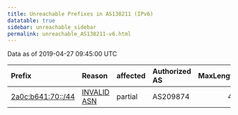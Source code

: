 ```yaml
---
title: Unreachable Prefixes in AS138211 (IPv6)
datatable: true
sidebar: unreachable_sidebar
permalink: unreachable_AS138211-v6.html
---
```


Data as of 2019-04-27 09:45:00 UTC


<div class="datatable-begin"></div>

| Prefix                                                       | Reason                                                                                                    | affected   | Authorized AS   |   MaxLength | Anchor                                         |   unreachable /48s |
|:-------------------------------------------------------------|:----------------------------------------------------------------------------------------------------------|:-----------|:----------------|------------:|:-----------------------------------------------|-------------------:|
| [2a0c:b641:70::/44](https://stat.ripe.net/2a0c:b641:70::/44) | [INVALID ASN](https://rpki-validator.ripe.net/announcement-preview?asn=AS138211&prefix=2a0c:b641:70::/44) | partial    | AS209874        |          48 | [RIPE](unreachable_RIPE_NCC_RPKI_Root-v6.html) |                 16 |

<div class="datatable-end"></div>